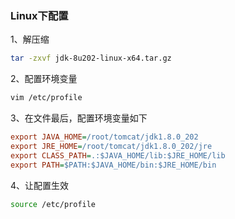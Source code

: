 ### Linux下配置

1、解压缩

```bash
tar -zxvf jdk-8u202-linux-x64.tar.gz
```

2、配置环境变量

```bash
vim /etc/profile
```

3、在文件最后，配置环境变量如下

```ini
export JAVA_HOME=/root/tomcat/jdk1.8.0_202
export JRE_HOME=/root/tomcat/jdk1.8.0_202/jre
export CLASS_PATH=.:$JAVA_HOME/lib:$JRE_HOME/lib
export PATH=$PATH:$JAVA_HOME/bin:$JRE_HOME/bin
```

4、让配置生效

```bash
source /etc/profile
```